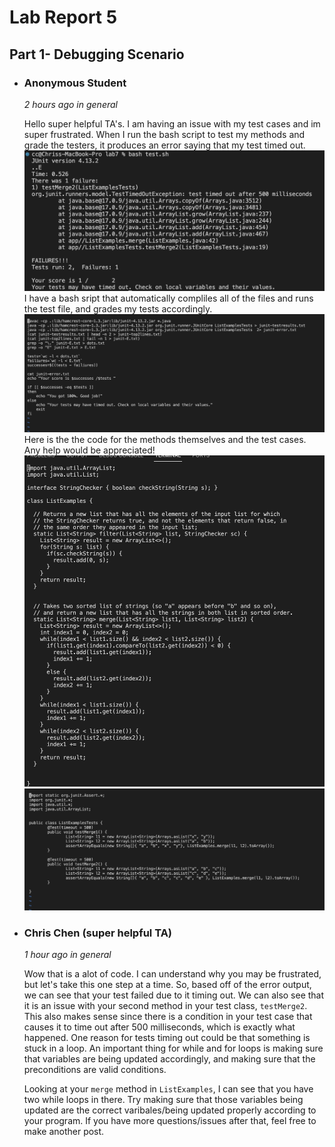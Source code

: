 # **Lab Report 5**
## **Part 1- Debugging Scenario**

* ### **Anonymous Student**
   *2 hours ago in general*

  Hello super helpful TA's. I am having an issue with my test cases and im super frustrated. When I run the bash script to test my methods and grade 
  the testers, it produces an error saying that my test timed out. 
  ![Image](studenterror.png)
  I have a bash sript that automatically compliles all of the files and runs the test file, and grades my tests accordingly.
  ![Image](studentbash.png)
  Here is the the code for the methods themselves and the test cases. Any help would be appreciated!
  ![Image](filebeforefix.png) ![Image](studenttests.png)

* ### **Chris Chen (super helpful TA)**
   *1 hour ago in general*

  Wow that is a alot of code. I can understand why you may be frustrated, but let's take this one step at a time. So, based off of the error output,     we can see that your test failed due to it timing out. We can also see that it is an issue with your second method in your test class, `testMerge2`.   This also makes sense since there is a condition in your test case that causes it to time out after 500 milliseconds, which is exactly what happened. One reason for tests timing out could be that something is stuck in a loop. An important thing for while and for loops is making sure 
  that variables are being updated accordingly, and making sure that the preconditions are valid conditions.
  
  Looking at your `merge` method in `ListExamples`, I can see that you have two while loops in there. Try making sure that those variables being       
  updated are the correct varibales/being updated properly according to your program. If you have more questions/issues after that, feel free to make    another post.
